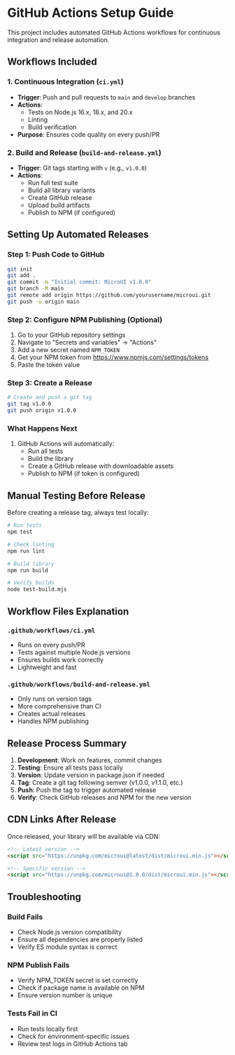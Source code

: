 # GitHub Actions Setup Guide

This project includes automated GitHub Actions workflows for continuous integration and release automation.

## Workflows Included

### 1. Continuous Integration (`ci.yml`)
- **Trigger**: Push and pull requests to `main` and `develop` branches
- **Actions**: 
  - Tests on Node.js 16.x, 18.x, and 20.x
  - Linting
  - Build verification
- **Purpose**: Ensures code quality on every push/PR

### 2. Build and Release (`build-and-release.yml`)
- **Trigger**: Git tags starting with `v` (e.g., `v1.0.0`)
- **Actions**:
  - Run full test suite
  - Build all library variants
  - Create GitHub release
  - Upload build artifacts
  - Publish to NPM (if configured)

## Setting Up Automated Releases

### Step 1: Push Code to GitHub
```bash
git init
git add .
git commit -m "Initial commit: MicroUI v1.0.0"
git branch -M main
git remote add origin https://github.com/yourusername/microui.git
git push -u origin main
```

### Step 2: Configure NPM Publishing (Optional)
1. Go to your GitHub repository settings
2. Navigate to "Secrets and variables" → "Actions"
3. Add a new secret named `NPM_TOKEN`
4. Get your NPM token from https://www.npmjs.com/settings/tokens
5. Paste the token value

### Step 3: Create a Release
```bash
# Create and push a git tag
git tag v1.0.0
git push origin v1.0.0
```

### What Happens Next
1. GitHub Actions will automatically:
   - Run all tests
   - Build the library
   - Create a GitHub release with downloadable assets
   - Publish to NPM (if token is configured)

## Manual Testing Before Release

Before creating a release tag, always test locally:

```bash
# Run tests
npm test

# Check linting
npm run lint

# Build library
npm run build

# Verify builds
node test-build.mjs
```

## Workflow Files Explanation

### `.github/workflows/ci.yml`
- Runs on every push/PR
- Tests against multiple Node.js versions
- Ensures builds work correctly
- Lightweight and fast

### `.github/workflows/build-and-release.yml`
- Only runs on version tags
- More comprehensive than CI
- Creates actual releases
- Handles NPM publishing

## Release Process Summary

1. **Development**: Work on features, commit changes
2. **Testing**: Ensure all tests pass locally
3. **Version**: Update version in package.json if needed
4. **Tag**: Create a git tag following semver (v1.0.0, v1.1.0, etc.)
5. **Push**: Push the tag to trigger automated release
6. **Verify**: Check GitHub releases and NPM for the new version

## CDN Links After Release

Once released, your library will be available via CDN:

```html
<!-- Latest version -->
<script src="https://unpkg.com/microui@latest/dist/microui.min.js"></script>

<!-- Specific version -->
<script src="https://unpkg.com/microui@1.0.0/dist/microui.min.js"></script>
```

## Troubleshooting

### Build Fails
- Check Node.js version compatibility
- Ensure all dependencies are properly listed
- Verify ES module syntax is correct

### NPM Publish Fails
- Verify NPM_TOKEN secret is set correctly
- Check if package name is available on NPM
- Ensure version number is unique

### Tests Fail in CI
- Run tests locally first
- Check for environment-specific issues
- Review test logs in GitHub Actions tab

